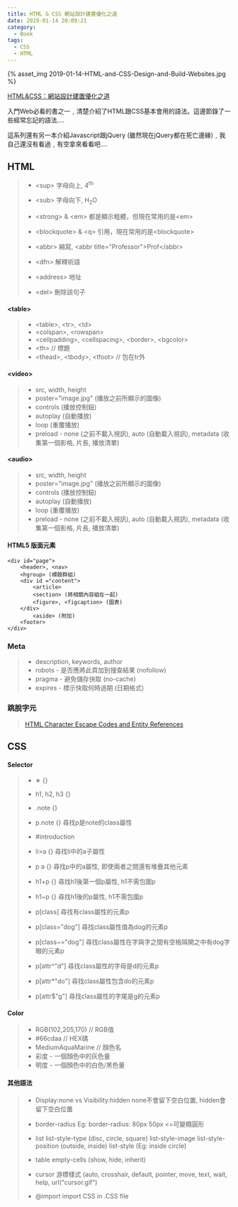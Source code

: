```yaml
---
title: HTML & CSS 網站設計建置優化之道
date: 2019-01-14 20:09:21
category: 
  - Book
tags:
  - CSS
  - HTML
---
```


{% asset_img 2019-01-14-HTML-and-CSS-Design-and-Build-Websites.jpg %}

[HTML&CSS：網站設計建置優化之道](https://www.books.com.tw/products/0010546014)

入門Web必看的書之一﹐清楚介紹了HTML跟CSS基本會用的語法。這邊節錄了一些經常忘記的語法....

這系列還有另一本介紹Javascript跟jQuery (雖然現在jQuery都在死亡邊緣)﹐我自己還沒有看過﹐有空拿來看看吧....

<!-- more -->

## HTML
> - &#60;sup> 
>   字母向上, 4<sup>th</sup> 
>
> - &#60;sub> 
>   字母向下, H<sub>2</sub>O
>
> - &#60;strong> & &#60;em>
>   都是顯示粗體，但現在常用的是&#60;em>
>
> - &#60;blockquote> & &#60;q>
>   引用，現在常用的是&#60;blockquote>
>
> - &#60;abbr>
>   縮寫, &#60;abbr title="Professor">Prof&#60;/abbr>
>
> - &#60;dfn>
>   解釋術語
>
> - &#60;address>
>   地址
>
> - &#60;del>
>   刪除該句子

#### &#60;table>
> - &#60;table>, &#60;tr>, &#60;td>
> - &#60;colspan>, &#60;rowspan>
> - &#60;cellpadding>, &#60;cellspacing>, &#60;border>, &#60;bgcolor>
> - &#60;th> // 標題
> - &#60;thead>, &#60;tbody>, &#60;tfoot> // 包在tr外

#### &#60;video>
> - src, width, height
> - poster="image.jpg" (播放之前所顯示的圖像)
> - controls (播放控制鈕)
> - autoplay (自動播放)
> - loop (重覆播放)
> - preload - none (之前不載入視訊), auto (自動載入視訊), metadata (收集第一個影格, 片長, 播放清單) 

#### &#60;audio>
> - src, width, height
> - poster="image.jpg" (播放之前所顯示的圖像)
> - controls (播放控制鈕)
> - autoplay (自動播放)
> - loop (重覆播放)
> - preload - none (之前不載入視訊), auto (自動載入視訊), metadata (收集第一個影格, 片長, 播放清單) 
    
#### HTML5 版面元素
    <div id="page">
        <header>, <nav>
        <hgroup> (標題群組)
        <div id ="content">
            <article>
            <section> (將相關內容組在一起)
            <figure>, <figcaption> (圖表)
        </div>
            <aside> (附加)
        <footer>
    </div>

### Meta
> - description, keywords, author
> - robots - 是否應將此頁加到搜查結果 (nofollow)
> - pragma - 避免儲存快取 (no-cache)
> - expires - 標示快取何時過期 (日期格式)

### 跳脫字元
> [HTML Character Escape Codes and Entity References](http://www.htmlandcssbook.com/extras/html-escape-codes/)

## CSS

#### Selector
> - &#8727; {}
>
> - h1, h2, h3 {}
>
> - .note {} 
>
> - p.note {}
>   尋找p是note的class屬性
>
> - #introduction
>
> - li>a {} 
>   尋找li中的a子屬性
>
> - p a {}
>   尋找p中的a屬性, 即使兩者之間還有堆疊其他元素
>
> - h1+p {} 
>   尋找h1後第一個p屬性, h1不需包圍p
>
> - h1~p {}
>   尋找h1後的p屬性, h1不需包圍p
>
> - p[class] 
>   尋找有class屬性的元素p
>
> - p[class="dog"]
>   尋找class屬性值為dog的元素p
>
> - p[class~="dog"]
>   尋找class屬性在字與字之間有空格隔開之中有dog字眼的元素p
>
> - p[attr^"d"]
>   尋找class屬性的字母是d的元素p
>
> - p[attr*"do"]
>   尋找class屬性包含do的元素p
>
> - p[attr$"g"]
>   尋找class屬性的字尾是g的元素p

#### Color
> - RGB(102,205,170) // RGB值
> - #66cdaa // HEX碼
> - MediumAquaMarine // 顏色名
> - 彩度 - 一個顏色中的灰色量
> - 明度 - 一個顏色中的白色/黑色量 

#### 其他語法
> - Display:none vs Visibility:hidden
>   none不會留下空白位置, hidden會留下空白位置
>
> - border-radius
>   Eg: border-radius: 80px 50px <=可變橢圓形
>
> - list
>   list-style-type (disc, circle, square)
>   list-style-image
>   list-style-position (outside, inside)
>   list-style (Eg: inside circle)
>
> - table
>   empty-cells (show, hide, inherit)
>
> - cursor 游標樣式
>   (auto, crosshair, default, pointer, move, text, wait, help, url("cursor.gif")
>
> - @import
    import CSS in .CSS file     

